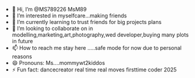 - 👋 Hi, I’m @MS789226   MsM89
- 👀 I’m interested in myselfcare...making friends
- 🌱 I’m currently learning to trust friends for big projects plans 
- 💞️ I’m looking to collaborate on in modelling,marketing,art,photography,wed developer,buying many plots in future
- 📫 How to reach me stay here .....safe mode for now due to personal reasons
- 😄 Pronouns: Ms....mommywt2kiddos
- ⚡ Fun fact: dancecreator  real time real moves
firsttime coder 2025
<!---
MS789226/MS789226 is a ✨ special ✨ repository because its `README.md` (this file) appears on your GitHub profile.
You can click the Preview link to take a look at your changes.
--->
